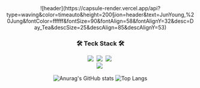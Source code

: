 <div align="center">
![header](https://capsule-render.vercel.app/api?type=waving&color=timeauto&height=200&section=header&text=JunYoung,%20Jung&fontColor=ffffff&fontSize=90&fontAlign=58&fontAlignY=32&desc=Day_Tea&descSize=25&descAlign=85&descAlignY=53)

<p align="center">
<h3 align="center">🛠 Teck Stack 🛠</h3>
<img src="https://img.shields.io/badge/HTML-E54E21?style=flat&logo=HTML&logoColor=white"/></a>&nbsp
<img src="https://img.shields.io/badge/CSS-0D73B7?style=flat&logo=CSS&logoColor=white"/></a>&nbsp
<img src="https://img.shields.io/badge/JavaScript-F7DF1E?style=flat&logo=JavaScript&logoColor=white"/></a>&nbsp
<br>
<img src="https://img.shields.io/badge/GitHub-gray?style=flat&logo=GitHub&logoColor=black"/></a>&nbsp
</p>

![Anurag's GitHub stats](https://github-readme-stats.vercel.app/api?username=DayTeaJun&show_icons=true&theme=dracula)
![Top Langs](https://github-readme-stats.vercel.app/api/top-langs/?username=DayTeaJun&langs_count=10&layout=compact&theme=dark)

</div>
